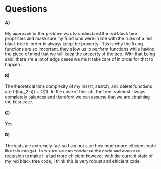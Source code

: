 # Questions

#### A)
My approach to this problem was to understand the red black tree properties and make sure my functions were in line with the rules of a red black tree in order to always keep the property. This is why the fixing functions are so important, they allow us to perform functions while having the piece of mind that we will keep the property of the tree. With that being said, there are a lot of edge cases we must take care of in order for that to happen. 

#### B)
The theoretical time complexity of my insert, search, and delete functions are O(log_2(n)) + O(1). In the case of this lab, the tree is almost always completely balances and therefore we can assume that we are obtaining the best case.

#### C)
Yes

#### D)
The tests are extremely fast so I am not sure how much more efficient code like this can get. I am sure we can condense the code and even use recursion to make it a tad more efficient however, with the current state of my red black tree code, I think this is very robust and efficient code.
